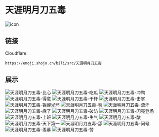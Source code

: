 # 天涯明月刀五毒
![icon](https://emoji.shojo.cn/bili/src/天涯明月刀五毒/icon.png)
## 链接
Cloudflare:
```
https://emoji.shojo.cn/bili/src/天涯明月刀五毒
```
## 展示
![天涯明月刀五毒-比心](https://emoji.shojo.cn/bili/src/天涯明月刀五毒/天涯明月刀五毒-比心.png)
![天涯明月刀五毒-吃瓜](https://emoji.shojo.cn/bili/src/天涯明月刀五毒/天涯明月刀五毒-吃瓜.png)
![天涯明月刀五毒-冲鸭](https://emoji.shojo.cn/bili/src/天涯明月刀五毒/天涯明月刀五毒-冲鸭.png)
![天涯明月刀五毒-得意](https://emoji.shojo.cn/bili/src/天涯明月刀五毒/天涯明月刀五毒-得意.png)
![天涯明月刀五毒-干杯](https://emoji.shojo.cn/bili/src/天涯明月刀五毒/天涯明月刀五毒-干杯.png)
![天涯明月刀五毒-击掌](https://emoji.shojo.cn/bili/src/天涯明月刀五毒/天涯明月刀五毒-击掌.png)
![天涯明月刀五毒-锦鲤光环](https://emoji.shojo.cn/bili/src/天涯明月刀五毒/天涯明月刀五毒-锦鲤光环.png)
![天涯明月刀五毒-氪](https://emoji.shojo.cn/bili/src/天涯明月刀五毒/天涯明月刀五毒-氪.png)
![天涯明月刀五毒-流汗](https://emoji.shojo.cn/bili/src/天涯明月刀五毒/天涯明月刀五毒-流汗.png)
![天涯明月刀五毒-麻了](https://emoji.shojo.cn/bili/src/天涯明月刀五毒/天涯明月刀五毒-麻了.png)
![天涯明月刀五毒-破防](https://emoji.shojo.cn/bili/src/天涯明月刀五毒/天涯明月刀五毒-破防.png)
![天涯明月刀五毒-闪亮登场](https://emoji.shojo.cn/bili/src/天涯明月刀五毒/天涯明月刀五毒-闪亮登场.png)
![天涯明月刀五毒-上班](https://emoji.shojo.cn/bili/src/天涯明月刀五毒/天涯明月刀五毒-上班.png)
![天涯明月刀五毒-生气](https://emoji.shojo.cn/bili/src/天涯明月刀五毒/天涯明月刀五毒-生气.png)
![天涯明月刀五毒-酸](https://emoji.shojo.cn/bili/src/天涯明月刀五毒/天涯明月刀五毒-酸.png)
![天涯明月刀五毒-天下第一](https://emoji.shojo.cn/bili/src/天涯明月刀五毒/天涯明月刀五毒-天下第一.png)
![天涯明月刀五毒-舔](https://emoji.shojo.cn/bili/src/天涯明月刀五毒/天涯明月刀五毒-舔.png)
![天涯明月刀五毒-问号](https://emoji.shojo.cn/bili/src/天涯明月刀五毒/天涯明月刀五毒-问号.png)
![天涯明月刀五毒-羡慕](https://emoji.shojo.cn/bili/src/天涯明月刀五毒/天涯明月刀五毒-羡慕.png)
![天涯明月刀五毒-赞](https://emoji.shojo.cn/bili/src/天涯明月刀五毒/天涯明月刀五毒-赞.png)
